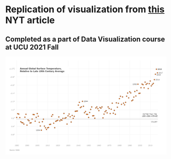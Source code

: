 # Replication of visualization from [this](https://www.nytimes.com/interactive/2018/01/18/climate/hottest-year-2017.html) NYT article
## Completed as a part of Data Visualization course at UCU 2021 Fall

![](https://github.com/kostyantynHrytsyuk/nyt-hot/blob/master/Hrytsyuk-Lab-1-result.png)
